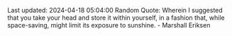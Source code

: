 Last updated: 2024-04-18 05:04:00
Random Quote: Wherein I suggested that you take your head and store it within yourself, in a fashion that, while space-saving, might limit its exposure to sunshine. - Marshall Eriksen